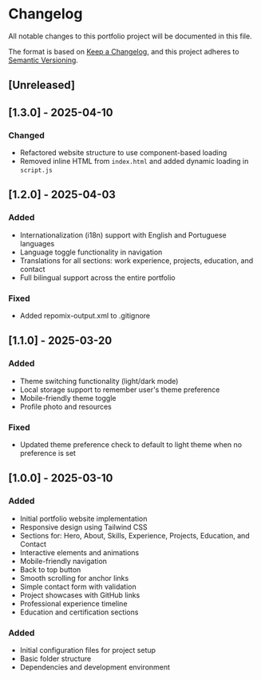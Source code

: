 # Changelog

All notable changes to this portfolio project will be documented in this file.

The format is based on [Keep a Changelog](https://keepachangelog.com/en/1.0.0/),
and this project adheres to [Semantic Versioning](https://semver.org/spec/v2.0.0.html).

## [Unreleased]

## [1.3.0] - 2025-04-10
### Changed
- Refactored website structure to use component-based loading
- Removed inline HTML from `index.html` and added dynamic loading in `script.js`

## [1.2.0] - 2025-04-03
### Added
- Internationalization (i18n) support with English and Portuguese languages
- Language toggle functionality in navigation
- Translations for all sections: work experience, projects, education, and contact
- Full bilingual support across the entire portfolio

### Fixed
- Added repomix-output.xml to .gitignore

## [1.1.0] - 2025-03-20
### Added
- Theme switching functionality (light/dark mode)
- Local storage support to remember user's theme preference
- Mobile-friendly theme toggle
- Profile photo and resources

### Fixed
- Updated theme preference check to default to light theme when no preference is set

## [1.0.0] - 2025-03-10
### Added
- Initial portfolio website implementation
- Responsive design using Tailwind CSS
- Sections for: Hero, About, Skills, Experience, Projects, Education, and Contact
- Interactive elements and animations
- Mobile-friendly navigation
- Back to top button
- Smooth scrolling for anchor links
- Simple contact form with validation
- Project showcases with GitHub links
- Professional experience timeline
- Education and certification sections

### Added
- Initial configuration files for project setup
- Basic folder structure
- Dependencies and development environment